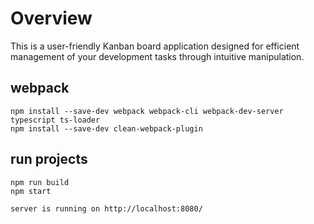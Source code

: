 # Overview

This is a user-friendly Kanban board application designed for efficient management of your development tasks through intuitive manipulation.

## webpack

```
npm install --save-dev webpack webpack-cli webpack-dev-server typescript ts-loader
npm install --save-dev clean-webpack-plugin
```

## run projects

```
npm run build
npm start
```

```
server is running on http://localhost:8080/
```
